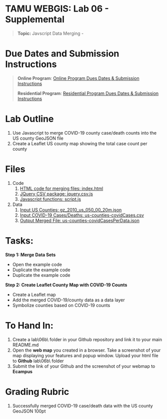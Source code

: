 # TAMU WEBGIS: Lab 06 - Supplemental
>
>**Topic:** Javscript Data Merging - 
>

# Due Dates and Submission Instructions
> **Online Program**: [Online Program Dues Dates & Submission Instructions](https://github.tamu.edu/TAMU-GEOG-678-WebGIS/Online/blob/master/submissions/06b.md)
>
> **Residential Program**: [Residential Program Dues Dates & Submission Instructions](https://github.tamu.edu/TAMU-GEOG-678-WebGIS/Residential/blob/master/submissions/06b.md)

# Lab Outline
1. Use Javascript to merge COVID-19 county case/death counts into the US county GeoJSON file
2. Create a Leaflet US county map showing the total case count per county

# Files
1. Code
    1. [HTML code for merging files: index.html](https://github.tamu.edu/TAMU-GEOG-678-WebGIS/Content/blob/master/code/labs/06b/index.html)
    2. [JQuery CSV package: jquery.csv.js](https://github.tamu.edu/TAMU-GEOG-678-WebGIS/Content/blob/master/code/labs/06b/jquery.csv.js)
    3. [Javascript functions: script.js](https://github.tamu.edu/TAMU-GEOG-678-WebGIS/Content/blob/master/code/labs/06b/script.js)
2. Data
    1. [Input US Counties: gz_2010_us_050_00_20m.json](https://github.tamu.edu/TAMU-GEOG-678-WebGIS/Content/blob/master/data/labs/06b/gz_2010_us_050_00_20m.json)
    2. [Input COVID-19 Cases/Deaths: us-counties-covidCases.csv](https://github.tamu.edu/TAMU-GEOG-678-WebGIS/Content/blob/master/data/labs/06b/us-counties-covidCases.csv)
    3. [Output Merged File: us-counties-covidCasesPerData.json](https://github.tamu.edu/TAMU-GEOG-678-WebGIS/Content/blob/master/data/labs/06b/us-counties-covidCasesPerData.json)

# Tasks:
**Step 1:  Merge Data Sets**
- Open the example code
- Duplicate the example code
- Duplicate the example code

**Step 2:  Create Leaflet County Map with COVID-19 Counts**
- Create a Leaflet map
- Add the merged COVID-19/county data as a data layer
- Symbolize counties based on COVID-19 counts

# **To Hand In:**
1. Create a lab\06b\ folder in your Github repository and link it to your main README.md
2. Open the **web map** you created in a browser. Take a screenshot of your map displaying your features and popup window.  Upload your html file to **Github** lab\06b\ folder 
3. Submit the link of your Github and the screenshot of your webmap to **Ecampus** 

# Grading Rubric
1. Successfully merged COVID-19 case/death data with the US county GeoJSON 100pt

<!--
## Videos
[Video 1 - Lab 8](https://youtu.be/t97DGOFnybo)-->
